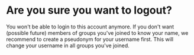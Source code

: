 # Are you sure you want to logout?

You won't be able to login to this account anymore. If you don't want (possible future) members of groups you've joined to know your name, we recommend to create a pseudonym for your username first. This will change your username in all groups you've joined.
